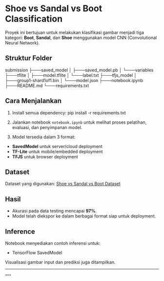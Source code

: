 # Shoe vs Sandal vs Boot Classification

Proyek ini bertujuan untuk melakukan klasifikasi gambar menjadi tiga kategori: **Boot**, **Sandal**, dan **Shoe** menggunakan model CNN (Convolutional Neural Network).

## Struktur Folder

submission
├───saved_model 
│ ├───saved_model.pb 
│ └───variables
├───tflite 
│ ├───model.tflite 
│ └───label.txt 
├───tfjs_model 
│ ├───group1-shard1of1.bin 
│ └───model.json 
├───notebook.ipynb 
├───README.md 
└───requirements.txt


## Cara Menjalankan

1. Install semua dependency:
pip install -r requirements.txt

2. Jalankan notebook `notebook.ipynb` untuk melihat proses pelatihan, evaluasi, dan penyimpanan model.

3. Model tersedia dalam 3 format:
- **SavedModel** untuk server/cloud deployment
- **TF-Lite** untuk mobile/embedded deployment
- **TFJS** untuk browser deployment

## Dataset

Dataset yang digunakan: [Shoe vs Sandal vs Boot Dataset](https://www.kaggle.com/datasets/hasibalmuzdadid/shoe-vs-sandal-vs-boot-dataset-15k-images)

## Hasil

- Akurasi pada data testing mencapai **97%**.
- Model telah diekspor ke dalam berbagai format siap untuk deployment.

## Inference

Notebook menyediakan contoh inferensi untuk:
- TensorFlow SavedModel

Visualisasi gambar input dan prediksi juga ditampilkan.

---
"""
